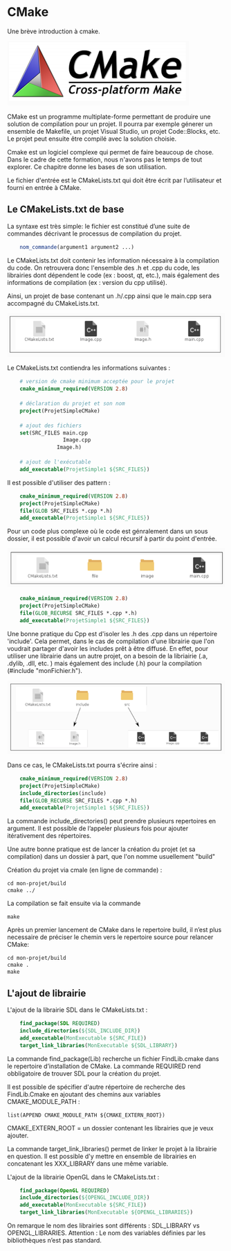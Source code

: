 # CMake

Une brève introduction à cmake.

![Alt text](cmake_illustrations/cmake.png?raw=true "Logo de CMake") 

CMake est un programme multiplate-forme permettant de produire une solution de compilation pour un projet. Il pourra par exemple
génerer un ensemble de Makefile, un projet Visual Studio, un projet Code::Blocks, etc. Le projet peut ensuite être compilé avec la solution choisie.

Cmake est un logiciel complexe qui permet de faire beaucoup de chose. Dans le cadre de cette formation, nous n'avons pas le temps de tout explorer. Ce chapitre donne les bases de son utilisation.

Le fichier d'entrée est le CMakeLists.txt qui doit être écrit par l’utilisateur et fourni en entrée à CMake.

## Le CMakeLists.txt de base

La syntaxe est très simple: le fichier est constitué d’une suite de commandes décrivant le processus de compilation du projet.

``` cmake
    nom_commande(argument1 argument2 ...)
```

Le CMakeLists.txt doit contenir les information nécessaire à la compilation du code. On retrouvera donc l'ensemble des .h et .cpp du code, les librairies dont dépendent le code (ex : boost, qt, etc.), mais également des informations de compilation (ex : version du cpp utilisé).

Ainsi, un projet de base contenant un .h/.cpp ainsi que le main.cpp sera accompagné du CMakeLists.txt.

![Alt text](cmake_illustrations/cmake2.png?raw=true "arbo de base") 

Le CMakeLists.txt contiendra les informations suivantes :

``` cmake
    # version de cmake minimum acceptée pour le projet
    cmake_minimum_required(VERSION 2.8)
    
    # déclaration du projet et son nom
    project(ProjetSimpleCMake)
    
    # ajout des fichiers
    set(SRC_FILES main.cpp
                  Image.cpp
                Image.h)
                
    # ajout de l'exécutable
    add_executable(ProjetSimple1 ${SRC_FILES})
```
Il est possible d'utiliser des pattern :

``` cmake
    cmake_minimum_required(VERSION 2.8)
    project(ProjetSimpleCMake)
    file(GLOB SRC_FILES *.cpp *.h)
    add_executable(ProjetSimple1 ${SRC_FILES})
```

Pour un code plus complexe où le code est génralement dans un sous dossier, il est possible d'avoir un calcul récursif à partir du point d'entrée.

![Alt text](cmake_illustrations/cmake3.png?raw=true "arbo avec sous dossiers") 

``` cmake
    cmake_minimum_required(VERSION 2.8)
    project(ProjetSimpleCMake)
    file(GLOB_RECURSE SRC_FILES *.cpp *.h)
    add_executable(ProjetSimple1 ${SRC_FILES})
```

Une bonne pratique du Cpp est d'isoler les .h des .cpp dans un répertoire 'include'. Cela permet, dans le cas de compilation d'une librairie que l'on voudrait partager d'avoir les includes prêt à être diffusé. En effet, pour utiliser une librairie dans un autre projet, on a besoin de la libriairie (.a, .dylib, .dll, etc. ) mais également des include (.h) pour la compilation (#include "monFichier.h").

![Alt text](cmake_illustrations/cmake4.png?raw=true "arbo type") 

Dans ce cas, le CMakeLists.txt pourra s'écrire ainsi :

``` cmake
    cmake_minimum_required(VERSION 2.8)
    project(ProjetSimpleCMake)
    include_directories(include)
    file(GLOB_RECURSE SRC_FILES *.cpp *.h)
    add_executable(ProjetSimple1 ${SRC_FILES})
```

La commande include_directories() peut prendre plusieurs repertoires en argument. Il est possible de l’appeler plusieurs fois pour ajouter itérativement des répertoires.

Une autre bonne pratique est de lancer la création du projet (et sa compilation) dans un dossier à part, que l'on nomme usuellement "build"

Création du projet via cmale (en ligne de commande) :

    cd mon-projet/build
    cmake ../

La compilation se fait ensuite via la commande 

    make
    
Après un premier lancement de CMake dans le repertoire build, il n’est plus necessaire de préciser le chemin vers le repertoire source pour relancer CMake:

    cd mon-projet/build
    cmake .
    make

## L'ajout de librairie

L'ajout de la librairie SDL dans le CMakeLists.txt :

``` cmake
    find_package(SDL REQUIRED)
    include_directories(${SDL_INCLUDE_DIR})
    add_executable(MonExecutable ${SRC_FILE})
    target_link_libraries(MonExecutable ${SDL_LIBRARY})
```

La commande find_package(Lib) recherche un fichier FindLib.cmake dans le repertoire d’installation de CMake. La commande REQUIRED rend obbligatoire de trouver SDL pour la création du projet. 

Il est possible de spécifier d'autre répertoire de recherche des FindLib.Cmake en ajoutant des chemins aux variables CMAKE_MODULE_PATH :

    list(APPEND CMAKE_MODULE_PATH ${CMAKE_EXTERN_ROOT})

CMAKE_EXTERN_ROOT = un dossier contenant les librairies que je veux ajouter.

La commande target_link_libraries() permet de linker le projet à la librairie en question. Il est possible d'y mettre en ensemble de librairies en concatenant les 
XXX_LIBRARY dans une même variable.

L'ajout de la librairie OpenGL dans le CMakeLists.txt :

``` cmake
    find_package(OpenGL REQUIRED)
    include_directories(${OPENGL_INCLUDE_DIR})
    add_executable(MonExecutable ${SRC_FILE})
    target_link_libraries(MonExecutable ${OPENGL_LIBRARIES})
```

On remarque le nom des librairies sont différents : SDL_LIBRARY vs OPENGL_LIBRARIES. Attention : Le nom des variables définies par les bibliothèques n’est pas standard.


